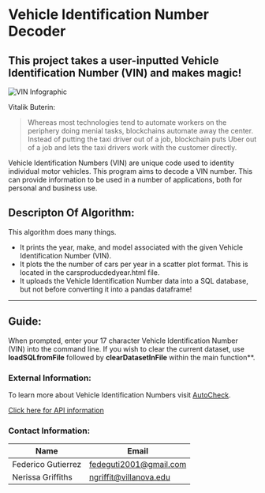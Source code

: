 # Vehicle Identification Number Decoder

## This project takes a user-inputted Vehicle Identification Number (VIN) and makes magic!
![VIN Infographic](https://www.cerchio.com/wp-content/uploads/2017/12/Untitled.png)

Vitalik Buterin:
> Whereas most technologies tend to automate workers on the periphery doing menial tasks, blockchains automate away the center. Instead of putting the taxi driver out of a job, blockchain puts Uber out of a job and lets the taxi drivers work with the customer directly.

Vehicle Identification Numbers (VIN) are unique code used to identity individual motor vehicles. 
This program aims to decode a VIN number. This can provide information to be used in a number of applications, both for personal and business use.

## Descripton Of Algorithm:

This algorithm does many things.
- It prints the year, make, and model associated with the given Vehicle Identification Number (VIN).
- It plots the the number of cars per year in a scatter plot format. This is located in the carsproducdedyear.html file.
- It uploads the Vehicle Identification Number data into a SQL database, but not before converting it into a pandas dataframe!
---
## Guide:

When prompted, enter your 17 character Vehicle Identification Number (VIN) into the command line.
If you wish to clear the current dataset, use **loadSQLfromFile** followed by **clearDatasetInFile** within the main function**.

### External Information:

To learn more about Vehicle Identification Numbers visit [AutoCheck](https://www.autocheck.com/vehiclehistory/vin-basics).

[Click here for API information](https://api.carmd.com/member/docs#vin-decode)

### Contact Information:

Name | Email
---- | -----
Federico Gutierrez | fedeguti2001@gmail.com
Nerissa Griffiths | ngriffit@villanova.edu
